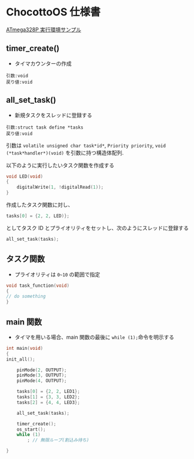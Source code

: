 # ChocottoOS 仕様書

[ATmega328P 実行環境サンプル](https://www.tinkercad.com/things/6Aaprh6Yftg?sharecode=2OyEuBo7mYWo1OJAKlSDvcfxUJd8KXGvkDT3uYiYsmg)

## timer_create()

- タイマカウンターの作成

```
引数:void
戻り値:void
```

## all_set_task()

- 新規タスクをスレッドに登録する

```
引数:struct task define *tasks
戻り値:void
```

引数は `volatile unsigned char task*id*`, `Priority priority`, `void (*task*handler*)(void)` を引数に持つ構造体配列.

以下のように実行したいタスク関数を作成する

```c++
void LED(void)
{
    digitalWrite(1, !digitalRead(1));
}
```

作成したタスク関数に対し、

```c++
tasks[0] = {2, 2, LED)};
```

としてタスク ID とプライオリティをセットし、次のようにスレッドに登録する

```c++
all_set_task(tasks);
```

## タスク関数

- プライオリティは `0~10` の範囲で指定

```c++
void task_function(void)
{
// do something
}
```

## main 関数

- タイマを用いる場合、main 関数の最後に `while (1);`命令を明示する

```c++
int main(void)
{
init_all();

    pinMode(2, OUTPUT);
    pinMode(3, OUTPUT);
    pinMode(4, OUTPUT);

    tasks[0] = {2, 2, LED1};
    tasks[1] = {3, 3, LED2};
    tasks[2] = {4, 4, LED3};

    all_set_task(tasks);

    timer_create();
    os_start();
    while (1)
        ; // 無限ループ(割込み待ち)

}
```
